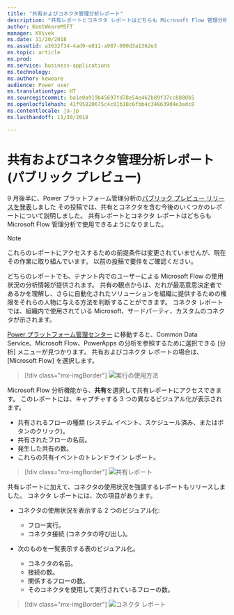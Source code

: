 ```yaml
---
title: "共有およびコネクタ管理分析レポート"
description: "共有レポートとコネクタ レポートはどちらも Microsoft Flow 管理分析で使用できます。"
author: KentWeareMSFT
manager: KVivek
ms.date: 11/20/2018
ms.assetid: a3632f34-4ad9-e811-a987-000d3a1362e3
ms.topic: article
ms.prod: 
ms.service: business-applications
ms.technology: 
ms.author: keweare
audience: Power user
ms.translationtype: HT
ms.sourcegitcommit: ba1e0a919b45697fd78e54e462b89f37cc8880b5
ms.openlocfilehash: 41f95820675c4c01b18c6fbb4c346639d4e3edc8
ms.contentlocale: ja-jp
ms.lasthandoff: 11/30/2018

---
```

# <a name="sharing-and-connectors-admin-analytics-reports-public-preview"></a>共有およびコネクタ管理分析レポート (パブリック プレビュー)




9 月後半に、Power プラットフォーム管理分析の[パブリック プレビュー リリースを発表](https://flow.microsoft.com/blog/admin-analytics/)しました  その投稿では、共有とコネクタを含む今後のいくつかのレポートについて説明しました。 共有レポートとコネクタ レポートはどちらも Microsoft Flow 管理分析で使用できるようになりました。 

> [!NOTE]
> これらのレポートにアクセスするための前提条件は変更されていませんが、現在その作業に取り組んでいます。 以前の投稿で要件をご確認ください。

どちらのレポートでも、テナント内でのユーザーによる Microsoft Flow の使用状況の分析情報が提供されます。 共有の観点からは、だれが最高意思決定者であるかを理解し、さらに自動化されたソリューションを組織に提供するための権限をそれらの人物に与える方法を判断することができます。 コネクタ レポートでは、組織内で使用されている Microsoft、サードパーティ、カスタムのコネクタが示されます。 

[Power プラットフォーム管理センター](https://admin.powerplatform.microsoft.com/) に移動すると、Common Data Service、Microsoft Flow、PowerApps の分析を参照するために選択できる [分析] メニューが見つかります。 共有およびコネクタ レポートの場合は、[Microsoft Flow] を選択します。 

> [!div class="mx-imgBorder"]
> ![実行の使用方法](media/sharing-connectors-analytics-1.png "実行の使用方法")

Microsoft Flow 分析機能から、**共有**を選択して共有レポートにアクセスできます。 このレポートには、キャプチャする 3 つの異なるビジュアル化が表示されます。

- 共有されるフローの種類 (システム イベント、スケジュール済み、またはボタンのクリック)。
- 共有されたフローの名前。
- 発生した共有の数。
- これらの共有イベントのトレンドライン レポート。

> [!div class="mx-imgBorder"]
> ![共有レポート](media/sharing-connectors-analytics-2.png "共有レポート")

共有レポートに加えて、コネクタの使用状況を強調するレポートもリリースしました。 コネクタ レポートには、次の項目があります。

- コネクタの使用状況を表示する 2 つのビジュアル化:
  - フロー実行。
  - コネクタ接続 (コネクタの呼び出し)。

- 次のものを一覧表示する表のビジュアル化。
  - コネクタの名前。
  - 接続の数。 
  - 関係するフローの数。
  - そのコネクタを使用して実行されているフローの数。

> [!div class="mx-imgBorder"]
> ![コネクタ レポート](media/sharing-connectors-analytics-3.png "コネクタ レポート")
